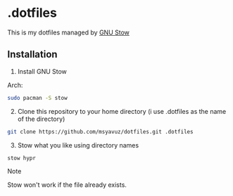 # .dotfiles

This is my dotfiles managed by [GNU Stow](https://www.gnu.org/software/stow/)

## Installation

1. Install GNU Stow

Arch: 

```bash
sudo pacman -S stow
```

2. Clone this repository to your home directory (i use .dotfiles as the name of the directory)

```bash
git clone https://github.com/msyavuz/dotfiles.git .dotfiles
```

3. Stow what you like using directory names

```bash
stow hypr
```
> [!NOTE]
> Stow won't work if the file already exists.

